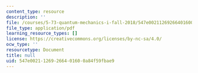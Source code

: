 ```yaml
---
content_type: resource
description: ''
file: /courses/5-73-quantum-mechanics-i-fall-2018/547e00211269266401600a84f59fbae9_MIT5_73F18_Lec21.pdf
file_type: application/pdf
learning_resource_types: []
license: https://creativecommons.org/licenses/by-nc-sa/4.0/
ocw_type: ''
resourcetype: Document
title: null
uid: 547e0021-1269-2664-0160-0a84f59fbae9
---
```

